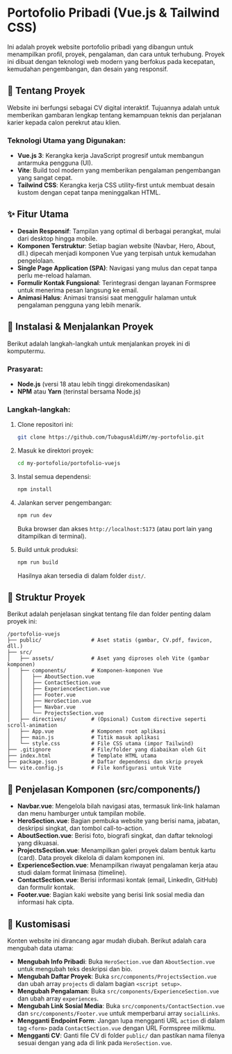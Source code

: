 # Portofolio Pribadi (Vue.js & Tailwind CSS)

Ini adalah proyek website portofolio pribadi yang dibangun untuk menampilkan profil, proyek, pengalaman, dan cara untuk terhubung. Proyek ini dibuat dengan teknologi web modern yang berfokus pada kecepatan, kemudahan pengembangan, dan desain yang responsif.

## 📜 Tentang Proyek
Website ini berfungsi sebagai CV digital interaktif. Tujuannya adalah untuk memberikan gambaran lengkap tentang kemampuan teknis dan perjalanan karier kepada calon perekrut atau klien.

### Teknologi Utama yang Digunakan:
- **Vue.js 3**: Kerangka kerja JavaScript progresif untuk membangun antarmuka pengguna (UI).
- **Vite**: Build tool modern yang memberikan pengalaman pengembangan yang sangat cepat.
- **Tailwind CSS**: Kerangka kerja CSS utility-first untuk membuat desain kustom dengan cepat tanpa meninggalkan HTML.

## ✨ Fitur Utama
- **Desain Responsif**: Tampilan yang optimal di berbagai perangkat, mulai dari desktop hingga mobile.
- **Komponen Terstruktur**: Setiap bagian website (Navbar, Hero, About, dll.) dipecah menjadi komponen Vue yang terpisah untuk kemudahan pengelolaan.
- **Single Page Application (SPA)**: Navigasi yang mulus dan cepat tanpa perlu me-reload halaman.
- **Formulir Kontak Fungsional**: Terintegrasi dengan layanan Formspree untuk menerima pesan langsung ke email.
- **Animasi Halus**: Animasi transisi saat menggulir halaman untuk pengalaman pengguna yang lebih menarik.

## 🚀 Instalasi & Menjalankan Proyek
Berikut adalah langkah-langkah untuk menjalankan proyek ini di komputermu.

### Prasyarat:
- **Node.js** (versi 18 atau lebih tinggi direkomendasikan)
- **NPM** atau **Yarn** (terinstal bersama Node.js)

### Langkah-langkah:
1. Clone repositori ini:
   ```bash
   git clone https://github.com/TubagusAldiMY/my-portofolio.git
   ```

2. Masuk ke direktori proyek:
   ```bash
   cd my-portofolio/portofolio-vuejs
   ```

3. Instal semua dependensi:
   ```bash
   npm install
   ```

4. Jalankan server pengembangan:
   ```bash
   npm run dev
   ```
   Buka browser dan akses `http://localhost:5173` (atau port lain yang ditampilkan di terminal).

5. Build untuk produksi:
   ```bash
   npm run build
   ```
   Hasilnya akan tersedia di dalam folder `dist/`.

## 📁 Struktur Proyek
Berikut adalah penjelasan singkat tentang file dan folder penting dalam proyek ini:

```
/portofolio-vuejs
├── public/                # Aset statis (gambar, CV.pdf, favicon, dll.)
├── src/
│   ├── assets/            # Aset yang diproses oleh Vite (gambar komponen)
│   ├── components/        # Komponen-komponen Vue
│   │   ├── AboutSection.vue
│   │   ├── ContactSection.vue
│   │   ├── ExperienceSection.vue
│   │   ├── Footer.vue
│   │   ├── HeroSection.vue
│   │   ├── Navbar.vue
│   │   └── ProjectsSection.vue
│   ├── directives/        # (Opsional) Custom directive seperti scroll-animation
│   ├── App.vue            # Komponen root aplikasi
│   ├── main.js            # Titik masuk aplikasi
│   └── style.css          # File CSS utama (impor Tailwind)
├── .gitignore             # File/folder yang diabaikan oleh Git
├── index.html             # Template HTML utama
├── package.json           # Daftar dependensi dan skrip proyek
└── vite.config.js         # File konfigurasi untuk Vite
```

## 🧩 Penjelasan Komponen (src/components/)
- **Navbar.vue**: Mengelola bilah navigasi atas, termasuk link-link halaman dan menu hamburger untuk tampilan mobile.
- **HeroSection.vue**: Bagian pembuka website yang berisi nama, jabatan, deskripsi singkat, dan tombol call-to-action.
- **AboutSection.vue**: Berisi foto, biografi singkat, dan daftar teknologi yang dikuasai.
- **ProjectsSection.vue**: Menampilkan galeri proyek dalam bentuk kartu (card). Data proyek dikelola di dalam komponen ini.
- **ExperienceSection.vue**: Menampilkan riwayat pengalaman kerja atau studi dalam format linimasa (timeline).
- **ContactSection.vue**: Berisi informasi kontak (email, LinkedIn, GitHub) dan formulir kontak.
- **Footer.vue**: Bagian kaki website yang berisi link sosial media dan informasi hak cipta.

## 🔧 Kustomisasi
Konten website ini dirancang agar mudah diubah. Berikut adalah cara mengubah data utama:

- **Mengubah Info Pribadi**: Buka `HeroSection.vue` dan `AboutSection.vue` untuk mengubah teks deskripsi dan bio.
- **Mengubah Daftar Proyek**: Buka `src/components/ProjectsSection.vue` dan ubah array `projects` di dalam bagian `<script setup>`.
- **Mengubah Pengalaman**: Buka `src/components/ExperienceSection.vue` dan ubah array `experiences`.
- **Mengubah Link Sosial Media**: Buka `src/components/ContactSection.vue` dan `src/components/Footer.vue` untuk memperbarui array `socialLinks`.
- **Mengganti Endpoint Form**: Jangan lupa mengganti URL `action` di dalam tag `<form>` pada `ContactSection.vue` dengan URL Formspree milikmu.
- **Mengganti CV**: Ganti file CV di folder `public/` dan pastikan nama filenya sesuai dengan yang ada di link pada `HeroSection.vue`.

